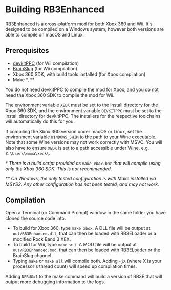 # Building RB3Enhanced

RB3Enhanced is a cross-platform mod for both Xbox 360 and Wii. It's designed to be compiled on a Windows system, however both versions are able to compile on macOS and Linux.

## Prerequisites

* [devkitPPC](https://devkitpro.org/wiki/Getting_Started) (for Wii compilation)
* [BrainSlug](https://github.com/Chadderz121/brainslug-wii/blob/master/INSTALLING) (for Wii compilation)
* Xbox 360 SDK, with build tools installed (for Xbox compilation)
* Make \*, \*\*

You do not need devkitPPC to compile the mod for Xbox, and you do not need the Xbox 360 SDK to compile the mod for Wii.

The environment variable `XEDK` must be set to the install directory for the Xbox 360 SDK, and the environment variable `DEVKITPPC` must be set to the install directory for devkitPPC. The installers for the respective toolchains will automatically do this for you.

If compiling the Xbox 360 version under macOS or Linux, set the environment variable `WINDOWS_SHIM` to the path to your Wine executable. Note that some Wine versions may not work correctly with MSVC. You will also have to ensure `XEDK` is set to a path accessible under Wine, e.g. `Z:\Users\emma\xedk\`.

*\* There is a build script provided as `make_xbox.bat` that will compile using only the Xbox 360 SDK. This is not recommended.*

*\*\* On Windows, the only tested configuration is with Make installed via MSYS2. Any other configuration has not been tested, and may not work.*


## Compilation

Open a Terminal (or Command Prompt) window in the same folder you have cloned the source code into.

* To build for Xbox 360, type `make xbox`. A DLL file will be output at `out/RB3Enhanced.dll`, that can then be loaded with RB3ELoader or a modified Rock Band 3 XEX.
* To build for Wii, type `make wii`. A MOD file will be output at `out/RB3Enhanced.mod`, that can then be loaded with RB3ELoader or the BrainSlug channel.
* Typing `make` or `make all` will compile both. Adding `-jX` (where X is your processor's thread count) will speed up compliation times.

Adding `DEBUG=1` to the make command will build a version of RB3E that will output more debugging information to the logs.